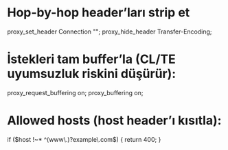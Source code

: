 # Hop-by-hop header’ları strip et

proxy_set_header Connection "";
proxy_hide_header Transfer-Encoding;

# İstekleri tam buffer’la (CL/TE uyumsuzluk riskini düşürür):

proxy_request_buffering on;
proxy_buffering on;

# Allowed hosts (host header’ı kısıtla):

if ($host !~* ^(www\.)?example\.com$) { return 400; }